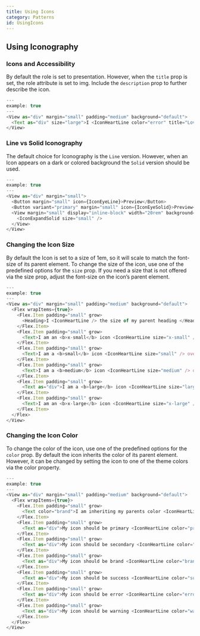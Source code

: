 ```yaml
---
title: Using Icons
category: Patterns
id: UsingIcons
---
```


## Using Iconography

### Icons and Accessibility
By default the role is set to presentation. However, when the `title` prop is set, the role attribute is set to img. Include the `description` prop to further describe the icon.

```js
---
example: true
---
<View as="div" margin="small" padding="medium" background="default">
  <Text as="div" size="large">I <IconHeartLine color="error" title="Love" /> New York</Text>
</View>
```

### Line vs Solid Iconography
The default choice for Iconography is the `Line` version. However, when an Icon appears on a dark or colored background the `Solid` version should be used.

```js
---
example: true
---
<View as="div" margin="small">
  <Button margin="small" icon={IconEyeLine}>Preview</Button>
  <Button variant="primary" margin="small" icon={IconEyeSolid}>Preview</Button>
  <View margin="small" display="inline-block" width="20rem" background="primary-inverse" padding="small" textAlign="end">
    <IconExpandSolid size="small" />
  </View>
</View>
```

### Changing the Icon Size
By default the Icon is set to a size of 1em, so it will scale to match the font-size of its parent element. To change the size of the icon, use one of the predefined options for the `size` prop. If you need a size that is not offered via the size prop, adjust the font-size on the icon’s parent element.
```js
---
example: true
---
<View as="div" margin="small" padding="medium" background="default">
  <Flex wrapItems={true}>
    <Flex.Item padding="small" grow>
      <Heading>I <IconHeartLine /> the size of my parent heading </Heading>
    </Flex.Item>
    <Flex.Item padding="small" grow>
      <Text>I am an <b>x-small</b> icon <IconHeartLine size="x-small" /> overriding my parent font-size.</Text>
    </Flex.Item>
    <Flex.Item padding="small" grow>
      <Text>I am a <b>small</b> icon <IconHeartLine size="small" /> overriding my parent font-size.</Text>
    </Flex.Item>
    <Flex.Item padding="small" grow>
      <Text>I am a <b>medium</b> icon <IconHeartLine size="medium" /> overriding my parent font-size.</Text>
    </Flex.Item>
    <Flex.Item padding="small" grow>
      <Text as="div">I am a <b>large</b> icon <IconHeartLine size="large" /> overriding my parent font-size.</Text>
    </Flex.Item>
    <Flex.Item padding="small" grow>
      <Text>I am an <b>x-large</b> icon <IconHeartLine size="x-large" /> overriding my parent font-size.</Text>
    </Flex.Item>
  </Flex>
</View>
```

### Changing the Icon Color
To change the color of the icon, use one of the predefined options for the `color` prop. By default the icon inherits the color of its parent element. However, it can be changed by setting the icon to one of the theme colors via the color property.
```js
---
example: true
---
<View as="div" margin="small" padding="medium" background="default">
  <Flex wrapItems={true}>
    <Flex.Item padding="small" grow>
      <Text color="brand">I am inheriting my parents color <IconHeartLine /></Text>
    </Flex.Item>
    <Flex.Item padding="small" grow>
      <Text as="div">My icon should be primary <IconHeartLine color="primary" /></Text>
    </Flex.Item>
    <Flex.Item padding="small" grow>
      <Text as="div">My icon should be secondary <IconHeartLine color="secondary" /></Text>
    </Flex.Item>
    <Flex.Item padding="small" grow>
      <Text as="div">My icon should be brand <IconHeartLine color="brand" /></Text>
    </Flex.Item>
    <Flex.Item padding="small" grow>
      <Text as="div">My icon should be success <IconHeartLine color="success" /></Text>
    </Flex.Item>
    <Flex.Item padding="small" grow>
      <Text as="div">My icon should be error <IconHeartLine color="error" /></Text>
    </Flex.Item>
    <Flex.Item padding="small" grow>
      <Text as="div">My icon should be warning <IconHeartLine color="warning" /></Text>
    </Flex.Item>
  </Flex>
</View>
```

